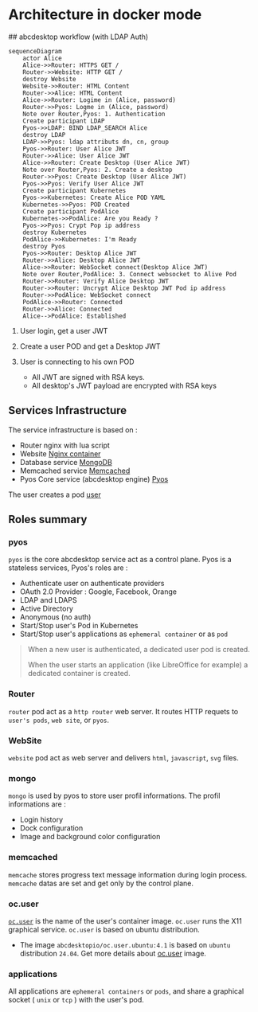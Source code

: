 # Architecture in docker mode


## abcdesktop workflow (with LDAP Auth)

``` mermaid
sequenceDiagram
    actor Alice
    Alice->>Router: HTTPS GET /
    Router->>Website: HTTP GET /
    destroy Website
    Website->>Router: HTML Content
    Router->>Alice: HTML Content
    Alice->>Router: Logime in (Alice, password)
    Router->>Pyos: Logme in (Alice, password)
    Note over Router,Pyos: 1. Authentication
    Create participant LDAP
    Pyos->>LDAP: BIND LDAP_SEARCH Alice
    destroy LDAP
    LDAP->>Pyos: ldap attributs dn, cn, group
    Pyos->>Router: User Alice JWT
    Router->>Alice: User Alice JWT
    Alice->>Router: Create Desktop (User Alice JWT)
    Note over Router,Pyos: 2. Create a desktop
    Router->>Pyos: Create Desktop (User Alice JWT)
    Pyos->>Pyos: Verify User Alice JWT
    Create participant Kubernetes
    Pyos->>Kubernetes: Create Alice POD YAML
    Kubernetes->>Pyos: POD Created
    Create participant PodAlice
    Kubernetes->>PodAlice: Are you Ready ?
    Pyos->>Pyos: Crypt Pop ip address
    destroy Kubernetes
    PodAlice->>Kubernetes: I'm Ready
    destroy Pyos
    Pyos->>Router: Desktop Alice JWT
    Router->>Alice: Desktop Alice JWT
    Alice->>Router: WebSocket connect(Desktop Alice JWT)
    Note over Router,PodAlice: 3. Connect websocket to Alive Pod
    Router->>Router: Verify Alice Desktop JWT
    Router->>Router: Uncrypt Alice Desktop JWT Pod ip address
    Router->>PodAlice: WebSocket connect
    PodAlice->>Router: Connected
    Router->>Alice: Connected
    Alice-->PodAlice: Established
```


1. User login, get a user JWT
2. Create a user POD and get a Desktop JWT
3. User is connecting to his own POD

	- All JWT are signed with RSA keys. 
	- All desktop's JWT payload are encrypted with RSA keys

## Services Infrastructure

The service infrastructure is based on :

- Router nginx with lua script
- Website [Nginx container](/core/nginx)
- Database service [MongoDB](/core/mongodb/)
- Memcached service [Memcached](/core/memcached/)
- Pyos Core service (abcdesktop engine) [Pyos](/core/pyos/)

The user creates a pod [user](/core/user)


## Roles summary

### pyos

`pyos` is the core abcdesktop service act as a control plane. Pyos is a stateless services, Pyos's roles are :

- Authenticate user on authenticate providers
 - OAuth 2.0 Provider : Google, Facebook, Orange
 - LDAP and LDAPS
 - Active Directory
 - Anonymous (no auth)
- Start/Stop user's Pod in Kubernetes 
- Start/Stop user's applications as `ephemeral container` or as `pod`

> When a new user is authenticated, a dedicated user pod is created.
> 
> When the user starts an application (like LibreOffice for example) a dedicated container is created.


### Router

`router` pod act as a `http router` web server. It routes HTTP requets to `user's pods`, `web site`, or `pyos`.

### WebSite

`website` pod act as web server and delivers `html`, `javascript`, `svg` files. 

### mongo
`mongo` is used by pyos to store user profil informations. 
The profil informations are :

- Login history
- Dock configuration
- Image and background color configuration 


### memcached
`memcache` stores progress text message information during login process. `memcache` datas are set and get only by the control plane.


### oc.user
[`oc.user`](https://github.com/abcdesktopio/oc.user) is the name of the user's container image. `oc.user` runs the X11 graphical service. `oc.user` is based on ubuntu distribution. 

* The image `abcdesktopio/oc.user.ubuntu:4.1` is based on `ubuntu` distribution `24.04`. Get more details about [oc.user](https://github.com/abcdesktopio/oc.user) image.


### applications
All applications are `ephemeral containers` or `pods`, and share a graphical socket ( `unix` or `tcp` ) with the user's pod. 

